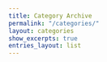 ```yaml
---
title: Category Archive
permalink: "/categories/"
layout: categories
show_excerpts: true
entries_layout: list
---
```


